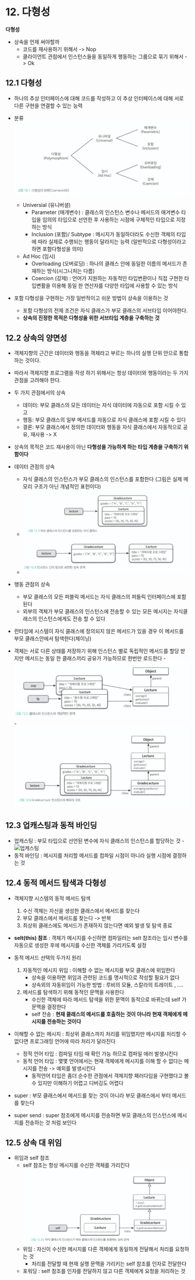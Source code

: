 # 12. 다형성

**다형성**

- 상속을 언제 써야할까
    - 코드를 재사용하기 위해서 -> Nop
    - 클라이언트 관점에서 인스턴스들을 동일하게 행동하는 그룹으로 묶기 위해서 -> Ok

## 12.1 다형성
  - 하나의 추상 인터페이스에 대해 코드를 작성하고 이 추상 인터페이스에 대해 서로 다른 구현을 연결할 수 있는 능력
  - 분류 
    ![다형성의 분류](./다형성의분류.png)
    - Universial (유니버셜)
        - Parameter (매개변수) : 클래스의 인스턴스 변수나 메서드의 매겨변수 타입을 임의의 타입으로 선언한 후 사용하는 시점에 구체적인 타입으로 지정하는 방식
        - Inclusion (포함)/ Subtype : 메시지가 동일하더라도 수신한 객체의 타입에 따라 실제로 수행되는 행동이 달라지는 능력 (일반적으로 다형성이라고 하면 포함다형성을 의미)
    - Ad Hoc (임시)
        - Overloading (오버로딩) : 하나의 클래스 안에 동일한 이름의 메서드가 존재하는 방식(시그니처는 다름)
        - Coercion (강제) : 언어가 지원하는 자동적인 타입변환이나 직접 구현한 타입변활을 이용해 동일 한 연산자를 다양한 타입에 사용할 수 있는 방식

- 포함 다형성을 구현하는 가장 일반적이고 쉬운 방법이 상속을 이용하는 것
    - 포함 다형성의 전제 조건은 자식 클래스가 부모 클래스의 서브타입 이어야한다.
    - **상속의 진정한 목적은 다형성을 위한 서브타입 계층을 구축하는 것** 

## 12.2 상속의 양면성

- 객체지향의 근간은 데이터와 행동을 객체라고 부르는 하나의 실행 단위 안으로 통합하는 것이다.
- 따라서 객체지향 프로그램을 작성 하기 위해서는 항상 데이터와 행동이라는 두 가지 관점을 고려해야 한다.
- 두 가지 관점에서의 상속
    - 데이터: 부모 클래스의 모든 데이터는 자식 데이터에 자동으로 포함 시킬 수 있고
    - 행동: 부모 클래스의 일부 메서드를 자동으로 자식 클래스에 포함 시킬 수 있다
    - 결론: 부모 클래스에서 정의한 데이터와 행동을 자식 클래스에서 자동적으로 공유, 재사용 -> X
    
- 상속의 목적은 코드 재사용이 아닌 **다형성을 가능하게 하는 타입 계층을 구축하기 위함이다**

- 데이터 관점의 상속
    - 자식 클래스의 인스턴스가 부모 클래스의 인스턴스를 포함한다 (그림은 실제 메모리 구조가 아닌 개념적인 표헌이다)
    - ![포함](./포함.png)
    - ![링크](./링크.png)
    
- 행동 관점의 상속
    - 부모 클래스의 모든 퍼블릭 메서드는 자식 클래스의 퍼들릭 인터페이스에 포함된다
    - 외부의 객체가 부모 클래스의 인스턴스에 전송할 수 있는 모든 메시지는 자식클래스의 인스턴스에게도 전송 할 수 있다 
    
- 런타임에 시스템이 자식 클래스에 정의되지 않은 메서드가 있을 경우 이 메서드를 부모 클래스안에서 탐색한다(체이닝)
- 객체는 서로 다른 상태를 저장하기 위해 인스턴스 별로 독립적인 메서드를 할당 받지만 메서드는 동일 한 클래스끼리 공유가 가능하므로 한번만 로드한다
    -![클래스와 인스턴스](./클래스와인스턴스.png)
    -![GradeLecture](./GradeLecture.png)

## 12.3 업캐스팅과 동적 바인딩

- 업캐스팅 : 부모 타입으로 선언된 변수에 자식 클래스의 인스턴스를 할당하는 것
    -![업캐스팅](./업캐스팅].png) 
- 동적 바인딩 : 메시지를 처리할 메서드를 컴파일 시점이 아니라 실행 시점에 결정하는 것
    
## 12.4 동적 메서드 탐색과 다형성
- 객체지향 시스템의 동적 메서드 탐색
    1. 수신 객체는 자신을 생성한 클래스에서 메서드를 찾는다
    2. 부모 클래스에서 메서드를 찾는다 -> 반복 
    3. 최상위 클래스에도 메서드가 존재하지 않는다면 예외 발생 및 탐색 종료
    
- **selt(this) 참조** : 객체가 메시지를 수신하면 컴파일러는 selt 참조라는 임시 변수를 자동으로 생성한 후에 메시지를 수신한 객체를 가리키도록 설정
- 동적 메서드 선택의 두가지 원리
    1. 자동적인 메시지 위임 : 이해할 수 없는 메시지를 부모 클래스에 위임한다
        - 상속을 이용하면 위임과 관련된 코드를 명시적으로 작성할 필요가 없다
        - 상속외의 자동위임이 가능한 방법 : 루비의 모듈, 스칼라의 트레이트 , ....
    2. 메서드를 탐색하기 위해 동적인 문맥을 사용한다 
        - 수신한 객체에 따라 메서드 탐색을 위한 문맥이 동적으로 바뀌는데 self 가 문맥을 결정한다 
        - self 전송 : **현재 클래스의 메서드를 호출하는 것이 아니라 현재 객체에게 메시지를 전송하는 것이다**
 
- 이해할 수 없는 메시지 : 최상위 클래스까지 처리를 위임했지만 메시지를 처리할 수 없다면 프로그래밍 언어에 따라 처리가 달라진다
    - 정적 언어 타입 : 컴파일 타임 때 확인 가능 하므로 컴파일 에러 발생시킨다 
    - 동적 언어 타입 : 몇몇 언어에서는 현재 객체에게 메시지를 이해 할 수 없다는 메시지를 전송 -> 예외를 발생시킨다
        - 동적언어 타입은 좀더 순수한 관점에서 객체지향 패러다임을 구현했다고 볼수 있지만 이해하기 어렵고 디버깅도 어렵다     


- super : 부모 클래스에서 메서드를 찾는 것이 아니라 부모 클래스에서 부터 메서드를 찾는다 
- super send : super 참조에게 메시지를 전송하면 부모 클래스의 인스턴스에 메시지를 전송하는 것 처럼 보인다

## 12.5 상속 대 위임

- 위임과 self 참조 
    - self 참조는 항상 메시지를 수신한 객체를 가리킨다
    ![self](./self.png) 
    - 위임 : 자신이 수신한 메시지를 다른 객체에게 동일하게 전달해서 처리를 요청하는 것
        - 처리를 전달할 때 현재 실행 문맥을 가리키는 self 참조를 인자로 전달한다
    - 포워딩 : self 참조를 인자를 전달하지 않고 다른 객체에게 요청을 처리하는 것